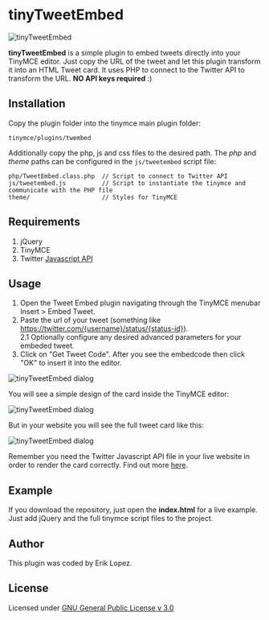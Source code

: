 tinyTweetEmbed
======
![tinyTweetEmbed](http://niuware.github.io/public/assets/tinyTweetEmbed/images/screen_0.png)

**tinyTweetEmbed** is a simple plugin to embed tweets directly into your TinyMCE editor. Just copy the URL of the tweet and let this plugin transform it into an HTML Tweet card. It uses PHP to connect to the Twitter API to transform the URL. **NO API keys required** :)

## Installation

Copy the plugin folder into the tinymce main plugin folder:

```
tinymce/plugins/twembed
```

Additionally copy the php, js and css files to the desired path. The *php* and *theme* paths can be configured in the `js/tweetembed` script file:

```
php/TweetEmbed.class.php  // Script to connect to Twitter API 
js/tweetembed.js          // Script to instantiate the tinymce and communicate with the PHP file
theme/                    // Styles for TinyMCE
```

## Requirements

1. jQuery
2. TinyMCE
3. Twitter [Javascript API](https://developer.twitter.com/en/docs/twitter-for-websites/javascript-api/guides/set-up-twitter-for-websites)

## Usage

1. Open the Tweet Embed plugin navigating through the TinyMCE menubar Insert > Embed Tweet.
2. Paste the url of your tweet (something like https://twitter.com/{username}/status/{status-id}).   
2.1 Optionally configure any desired advanced parameters for your embeded tweet.
3. Click on "Get Tweet Code". After you see the embedcode then click "OK" to insert it into the editor.

![tinyTweetEmbed dialog](http://niuware.github.io/public/assets/tinyTweetEmbed/images/screen_1.png)

You will see a simple design of the card inside the TinyMCE editor:

![tinyTweetEmbed dialog](http://niuware.github.io/public/assets/tinyTweetEmbed/images/screen_2.png)

But in your website you will see the full tweet card like this:

![tinyTweetEmbed dialog](http://niuware.github.io/public/assets/tinyTweetEmbed/images/screen_3.png)

Remember you need the Twitter Javascript API file in your live website in order to render the card correctly. Find out more [here](https://developer.twitter.com/en/docs/twitter-for-websites/javascript-api/guides/set-up-twitter-for-websites).

## Example

If you download the repository, just open the **index.html** for a live example. Just add jQuery and the full tinymce script files to the project.

## Author

This plugin was coded by Erik Lopez.

## License

Licensed under [GNU General Public License v 3.0](https://github.com/niuware/tinyTweetEmbed/blob/master/LICENSE)
